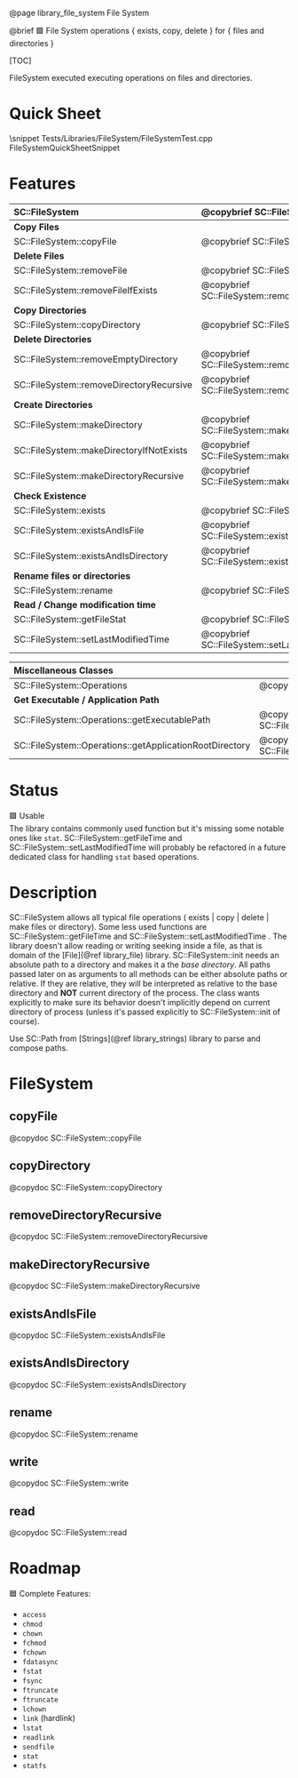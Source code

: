 @page library_file_system File System

@brief 🟩 File System operations { exists, copy, delete } for { files and directories }

[TOC]

FileSystem executed executing operations on files and directories.  

# Quick Sheet

\snippet Tests/Libraries/FileSystem/FileSystemTest.cpp FileSystemQuickSheetSnippet

# Features

| SC::FileSystem                                | @copybrief SC::FileSystem                                 |
|:----------------------------------------------|:----------------------------------------------------------|
| **Copy Files**                                |                                                           |
| SC::FileSystem::copyFile                      | @copybrief SC::FileSystem::copyFile                       |
| **Delete Files**                              |                                                           |
| SC::FileSystem::removeFile                    | @copybrief SC::FileSystem::removeFile                     |
| SC::FileSystem::removeFileIfExists            | @copybrief SC::FileSystem::removeFileIfExists             |
| **Copy Directories**                          |                                                           |
| SC::FileSystem::copyDirectory                 | @copybrief SC::FileSystem::copyDirectory                  |
| **Delete Directories**                        |                                                           |
| SC::FileSystem::removeEmptyDirectory          | @copybrief SC::FileSystem::removeEmptyDirectory           |
| SC::FileSystem::removeDirectoryRecursive      | @copybrief SC::FileSystem::removeDirectoryRecursive       |
| **Create Directories**                        |                                                           |
| SC::FileSystem::makeDirectory                 | @copybrief SC::FileSystem::makeDirectory                  |
| SC::FileSystem::makeDirectoryIfNotExists      | @copybrief SC::FileSystem::makeDirectoryIfNotExists       |
| SC::FileSystem::makeDirectoryRecursive        | @copybrief SC::FileSystem::makeDirectoryRecursive         |
| **Check Existence**                           |                                                           |
| SC::FileSystem::exists                        | @copybrief SC::FileSystem::exists                         |
| SC::FileSystem::existsAndIsFile               | @copybrief SC::FileSystem::existsAndIsFile                |
| SC::FileSystem::existsAndIsDirectory          | @copybrief SC::FileSystem::existsAndIsDirectory           |
| **Rename files or directories**               |                                                           |
| SC::FileSystem::rename                        | @copybrief SC::FileSystem::rename                         |
| **Read / Change modification time**           |                                                           |
| SC::FileSystem::getFileStat                   | @copybrief SC::FileSystem::getFileStat                    |
| SC::FileSystem::setLastModifiedTime           | @copybrief SC::FileSystem::setLastModifiedTime            |

| Miscellaneous Classes                                     |                                                                       |
|:----------------------------------------------------------|:----------------------------------------------------------------------|
| SC::FileSystem::Operations                                | @copybrief SC::FileSystem::Operations                                 |
| **Get Executable / Application Path**                     |                                                                       |
| SC::FileSystem::Operations::getExecutablePath             | @copybrief SC::FileSystem::Operations::getExecutablePath              |
| SC::FileSystem::Operations::getApplicationRootDirectory   | @copybrief SC::FileSystem::Operations::getApplicationRootDirectory    |

# Status
🟩 Usable  
The library contains commonly used function but it's missing some notable ones like `stat`.
SC::FileSystem::getFileTime and SC::FileSystem::setLastModifiedTime will probably be refactored in a future dedicated class for handling `stat` based operations.

# Description 

SC::FileSystem allows all typical file operations ( exists | copy | delete | make files or directory).
Some less used functions are  SC::FileSystem::getFileTime and SC::FileSystem::setLastModifiedTime .
The library doesn't allow reading or writing seeking inside a file, as that is domain of the [File](@ref library_file) library.
SC::FileSystem::init needs an absolute path to a directory and makes it a the *base directory*.
All paths passed later on as arguments to all methods can be either absolute paths or relative.
If they are relative, they will be interpreted as relative to the base directory and **NOT** current directory of the process.
The class wants explicitly to make sure its behavior doesn't implicitly depend on current directory of process 
(unless it's passed explicitly to SC::FileSystem::init of course).

Use SC::Path from [Strings](@ref library_strings) library to parse and compose paths.

# FileSystem
## copyFile
@copydoc SC::FileSystem::copyFile

## copyDirectory
@copydoc SC::FileSystem::copyDirectory

## removeDirectoryRecursive
@copydoc SC::FileSystem::removeDirectoryRecursive

## makeDirectoryRecursive
@copydoc SC::FileSystem::makeDirectoryRecursive

## existsAndIsFile
@copydoc SC::FileSystem::existsAndIsFile

## existsAndIsDirectory
@copydoc SC::FileSystem::existsAndIsDirectory

## rename
@copydoc SC::FileSystem::rename

## write
@copydoc SC::FileSystem::write

## read
@copydoc SC::FileSystem::read

# Roadmap

🟦 Complete Features:
- `access`
- `chmod`
- `chown`
- `fchmod`
- `fchown`
- `fdatasync`
- `fstat`
- `fsync`
- `ftruncate`
- `ftruncate`
- `lchown`
- `link` (hardlink)
- `lstat`
- `readlink`
- `sendfile`
- `stat`
- `statfs`
